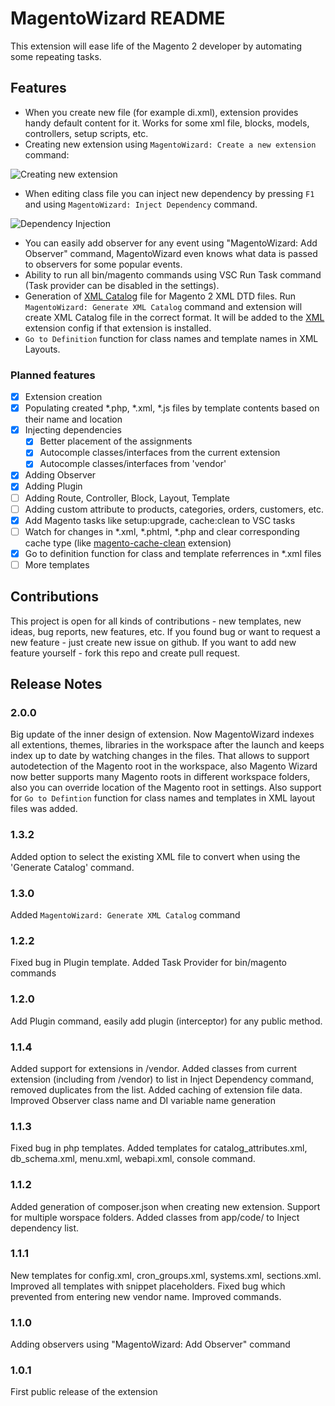 # MagentoWizard README

This extension will ease life of the Magento 2 developer by automating some repeating tasks.

## Features

- When you create new file (for example di.xml), extension provides handy default content for it. Works for some xml file, blocks, models, controllers, setup scripts, etc.
- Creating new extension using `MagentoWizard: Create a new extension` command:

![Creating new extension](https://github.com/viperet/vscode-magento-wizard/raw/master/images/create_extension.gif)

- When editing class file you can inject new dependency by pressing `F1` and using `MagentoWizard: Inject Dependency` command.

![Dependency Injection ](https://github.com/viperet/vscode-magento-wizard/raw/master/images/dependency-injection.gif)

- You can easily add observer for any event using "MagentoWizard: Add Observer" command, MagentoWizard even knows what data is passed to observers for some popular events.
- Ability to run all bin/magento commands using VSC Run Task command (Task provider can be disabled in the settings).
- Generation of [XML Catalog](https://en.wikipedia.org/wiki/XML_catalog) file for Magento 2 XML DTD files. Run `MagentoWizard: Generate XML Catalog` command and extension will create XML Catalog file in the correct format. It will be added to the [XML](https://marketplace.visualstudio.com/items?itemName=redhat.vscode-xml) extension config if that extension is installed.
- `Go to Definition` function for class names and template names in XML Layouts.

### Planned features

- [x] Extension creation
- [x] Populating created *.php, *.xml, *.js files by template contents based on their name and location
- [x] Injecting dependencies
  - [x] Better placement of the assignments
  - [x] Autocomple classes/interfaces from the current extension
  - [x] Autocomple classes/interfaces from 'vendor'
- [x] Adding Observer
- [x] Adding Plugin
- [ ] Adding Route, Controller, Block, Layout, Template
- [ ] Adding custom attribute to products, categories, orders, customers, etc.
- [x] Add Magento tasks like setup:upgrade, cache:clean to VSC tasks
- [ ] Watch for changes in *.xml, *.phtml, *.php and clear corresponding cache type (like [magento-cache-clean](https://github.com/mage2tv/magento-cache-clean) extension)
- [x] Go to definition function for class and template referrences in *.xml files
- [ ] More templates

## Contributions

This project is open for all kinds of contributions - new templates, new ideas, bug reports, new features, etc.
If you found bug or want to request a new feature - just create new issue on github. If you want to add new feature yourself -
fork this repo and create pull request.

## Release Notes

### 2.0.0

Big update of the inner design of extension. Now MagentoWizard indexes all extentions, themes, libraries in the workspace after the launch
and keeps index up to date by watching changes in the files. That allows to support autodetection of the Magento root in the workspace, also
Magento Wizard now better supports many Magento roots in different workspace folders, also you can override location of the Magento root in settings.
Also support for `Go to Defintion` function for class names and templates in XML layout files was added.

### 1.3.2

Added option to select the existing XML file to convert when using the 'Generate Catalog' command.

### 1.3.0

Added `MagentoWizard: Generate XML Catalog` command

### 1.2.2

Fixed bug in Plugin template.
Added Task Provider for bin/magento commands

### 1.2.0

Add Plugin command, easily add plugin (interceptor) for any public method.

### 1.1.4

Added support for extensions in /vendor. Added classes from current extension (including from /vendor) to list in
Inject Dependency command, removed duplicates from the list. Added caching of extension file data.
Improved Observer class name and DI variable name generation

### 1.1.3

Fixed bug in php templates. Added templates for catalog_attributes.xml, db_schema.xml, menu.xml, webapi.xml, console command.

### 1.1.2

Added generation of composer.json when creating new extension. Support for multiple worspace folders. Added classes from app/code/ to Inject dependency list.

### 1.1.1

New templates for config.xml, cron_groups.xml, systems.xml, sections.xml. Improved all templates with snippet placeholders.
Fixed bug which prevented from entering new vendor name. Improved commands.

### 1.1.0

Adding observers using "MagentoWizard: Add Observer" command

### 1.0.1

First public release of the extension
